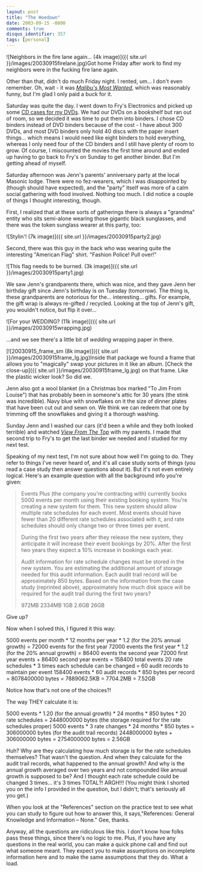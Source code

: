 ```yaml
---
layout: post
title: "The Hoedown"
date: 2003-09-15 -0800
comments: true
disqus_identifier: 357
tags: [personal]
---
```

![Neighbors in the fire lane again... (4k
image)]({{ site.url }}/images/20030915firelane.jpg)Got
home Friday after work to find my neighbors were in the fucking fire
lane again.

 Other than that, didn't do much Friday night. I rented, um... I don't
even remember. Oh, wait - it was [*Malibu's Most
Wanted*](http://www.amazon.com/exec/obidos/ASIN/B0000AGQ6T/mhsvortex),
which was reasonably funny, but I'm glad I only paid a buck for it.

 Saturday was quite the day. I went down to Fry's Electronics and picked
up some [CD cases for my
DVDs](http://www.targus.com/us/product_details.asp?sku=EP1V02). We had
our DVDs on a bookshelf but ran out of room, so we decided it was time
to put them into binders. I chose CD binders instead of DVD binders
because of the cost - I have about 300 DVDs, and most DVD binders only
hold 40 discs with the paper insert things... which means I would need
like eight binders to hold everything, whereas I only need four of the
CD binders and I still have plenty of room to grow. Of course, I
miscounted the movies the first time around and ended up having to go
back to Fry's on Sunday to get another binder. But I'm getting ahead of
myself.

 Saturday afternoon was Jenn's parents' anniversary party at the local
Masonic lodge. There were no fez-wearers, which I was disappointed by
(though should have expected), and the "party" itself was more of a calm
social gathering with food involved. Nothing too much. I did notice a
couple of things I thought interesting, though.

 First, I realized that at these sorts of gatherings there is always a
"grandma" entity who sits semi-alone wearing those gigantic black
sunglasses, and there was the token sunglass wearer at this party, too:

 ![Stylin'! (7k
image)]({{ site.url }}/images/20030915party2.jpg)

 Second, there was this guy in the back who was wearing quite the
interesting "American Flag" shirt. "Fashion Police! Pull over!"

 ![This flag needs to be burned. (3k
image)]({{ site.url }}/images/20030915party1.jpg)

 We saw Jenn's grandparents there, which was nice, and they gave Jenn
her birthday gift since Jenn's birthday is on Tuesday (tomorrow). The
thing is, these grandparents are notorious for the... interesting...
gifts. For example, the gift wrap is always re-gifted / recycled.
Looking at the top of Jenn's gift, you wouldn't notice, but flip it
over...

 ![For your WEDDING? (11k
image)]({{ site.url }}/images/20030915wrapping.jpg)

 ...and we see there's a little bit of *wedding* wrapping paper in
there.

 [![20030915\_frame\_sm (8k
image)]({{ site.url }}/images/20030915frame_lg.jpg)Inside
that package we found a frame that allows you to "magically" swap your
pictures in it like an album. [Check the
close-up]({{ site.url }}/images/20030915frame_lg.jpg)
on that frame. Like the plastic wicker look? So did we.

 Jenn also got a wool blanket (in a Christmas box marked "To Jim From
Louise") that has probably been in someone's attic for 30 years (the
stink was incredible). Navy blue with snowflakes on it the size of
dinner plates that have been cut out and sewn on. We think we can redeem
that one by trimming off the snowflakes and giving it a thorough
washing.

 Sunday Jenn and I washed our cars (it'd been a while and they both
looked terrible) and watched [*View From The
Top*](http://www.amazon.com/exec/obidos/ASIN/B00005JLZ2/mhsvortex) with
my parents. I made that second trip to Fry's to get the last binder we
needed and I studied for my next test.

 Speaking of my next test, I'm not sure about how well I'm going to do.
They refer to things I've never heard of, and it's all case study sorts
of things (you read a case study then answer questions about it). But
it's not even entirely logical. Here's an example question with all the
background info you're given:

> Events Plus (the company you're contracting with) currently books 5000
> events per month using their existing booking system. You're creating
> a new system for them. This new system should allow multiple rate
> schedules for each event. Most events should have fewer than 20
> different rate schedules associated with it, and rate schedules should
> only change two or three times per event.
>
> During the first two years after they release the new system, they
> anticipate it will increase their event bookings by 20%. After the
> first two years they expect a 10% increase in bookings each year.
>
> Audit information for rate schedule changes must be stored in the new
> system. You are estimating the additional amount of storage needed for
> this audit information. Each audit trail record will be approximately
> 850 bytes. Based on the information from the case study (reprinted
> above), approximately how much disk space will be required for the
> audit trail during the first two years?
>
> 972MB
> 2334MB
> 1GB
> 2.6GB
> 26GB

 Give up?

 Now when I solved this, I figured it this way:

 5000 events per month \* 12 months per year \* 1.2 (for the 20% annual
growth) = 72000 events for the first year
 72000 events the first year \* 1.2 (for the 20% annual growth) = 86400
events the second year
 72000 first year events + 86400 second year events = 158400 total
events
 20 rate schedules \* 3 times each schedule can be changed = 60 audit
records to maintain per event
 158400 events \* 60 audit records \* 850 bytes per record = 8078400000
bytes = 7889062.5KB = 7704.2MB = 7.52GB

 Notice how that's not one of the choices?!

 The way THEY calculate it is:

 5000 events \* 1.20 (for the annual growth) \* 24 months \* 850 bytes
\* 20 rate schedules = 2448000000 bytes (the storage required for the
rate schedules proper)
 5000 events \* 3 rate changes \* 24 months \* 850 bytes = 306000000
bytes (for the audit trail records)
 2448000000 bytes + 306000000 bytes = 2754000000 bytes = 2.56GB

 Huh? Why are they calculating how much storage is for the rate
schedules themselves? That wasn't the question. And when they calculate
for the audit trail records, what happened to the annual growth? And why
is the annual growth averaged over two years and not compounded like
annual growth is supposed to be? And I thought each rate schedule could
be changed 3 times... it's 3 times TOTAL?! ARGH!!! (You might think I
shorted you on the info I provided in the question, but I didn't; that's
seriously all you get.)

 When you look at the "References" section on the practice test to see
what you can study to figure out how to answer this, it
says,"References: General Knowledge and Information – None." Gee,
thanks.

 Anyway, all the questions are ridiculous like this. I don't know how
folks pass these things, since there's no logic to me. Plus, if you have
any questions in the real world, you can make a quick phone call and
find out what someone meant. They expect you to make assumptions on
incomplete information here and to make the same assumptions that they
do. What a load.

